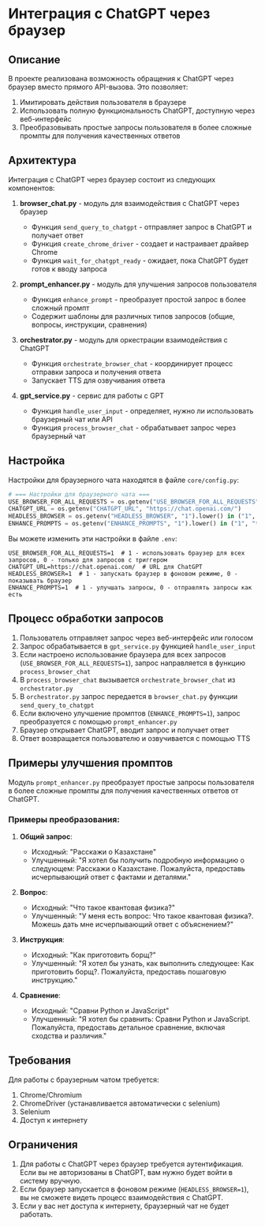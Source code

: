 # Интеграция с ChatGPT через браузер

## Описание

В проекте реализована возможность обращения к ChatGPT через браузер вместо прямого API-вызова. Это позволяет:

1. Имитировать действия пользователя в браузере
2. Использовать полную функциональность ChatGPT, доступную через веб-интерфейс
3. Преобразовывать простые запросы пользователя в более сложные промпты для получения качественных ответов

## Архитектура

Интеграция с ChatGPT через браузер состоит из следующих компонентов:

1. **browser_chat.py** - модуль для взаимодействия с ChatGPT через браузер
   - Функция `send_query_to_chatgpt` - отправляет запрос в ChatGPT и получает ответ
   - Функция `create_chrome_driver` - создает и настраивает драйвер Chrome
   - Функция `wait_for_chatgpt_ready` - ожидает, пока ChatGPT будет готов к вводу запроса

2. **prompt_enhancer.py** - модуль для улучшения запросов пользователя
   - Функция `enhance_prompt` - преобразует простой запрос в более сложный промпт
   - Содержит шаблоны для различных типов запросов (общие, вопросы, инструкции, сравнения)

3. **orchestrator.py** - модуль для оркестрации взаимодействия с ChatGPT
   - Функция `orchestrate_browser_chat` - координирует процесс отправки запроса и получения ответа
   - Запускает TTS для озвучивания ответа

4. **gpt_service.py** - сервис для работы с GPT
   - Функция `handle_user_input` - определяет, нужно ли использовать браузерный чат или API
   - Функция `process_browser_chat` - обрабатывает запрос через браузерный чат

## Настройка

Настройки для браузерного чата находятся в файле `core/config.py`:

```python
# === Настройки для браузерного чата ===
USE_BROWSER_FOR_ALL_REQUESTS = os.getenv("USE_BROWSER_FOR_ALL_REQUESTS", "1").lower() in ("1", "true", "yes")
CHATGPT_URL = os.getenv("CHATGPT_URL", "https://chat.openai.com/")
HEADLESS_BROWSER = os.getenv("HEADLESS_BROWSER", "1").lower() in ("1", "true", "yes")
ENHANCE_PROMPTS = os.getenv("ENHANCE_PROMPTS", "1").lower() in ("1", "true", "yes")
```

Вы можете изменить эти настройки в файле `.env`:

```
USE_BROWSER_FOR_ALL_REQUESTS=1  # 1 - использовать браузер для всех запросов, 0 - только для запросов с триггером
CHATGPT_URL=https://chat.openai.com/  # URL для ChatGPT
HEADLESS_BROWSER=1  # 1 - запускать браузер в фоновом режиме, 0 - показывать браузер
ENHANCE_PROMPTS=1  # 1 - улучшать запросы, 0 - отправлять запросы как есть
```

## Процесс обработки запросов

1. Пользователь отправляет запрос через веб-интерфейс или голосом
2. Запрос обрабатывается в `gpt_service.py` функцией `handle_user_input`
3. Если настроено использование браузера для всех запросов (`USE_BROWSER_FOR_ALL_REQUESTS=1`), запрос направляется в функцию `process_browser_chat`
4. В `process_browser_chat` вызывается `orchestrate_browser_chat` из `orchestrator.py`
5. В `orchestrator.py` запрос передается в `browser_chat.py` функции `send_query_to_chatgpt`
6. Если включено улучшение промптов (`ENHANCE_PROMPTS=1`), запрос преобразуется с помощью `prompt_enhancer.py`
7. Браузер открывает ChatGPT, вводит запрос и получает ответ
8. Ответ возвращается пользователю и озвучивается с помощью TTS

## Примеры улучшения промптов

Модуль `prompt_enhancer.py` преобразует простые запросы пользователя в более сложные промпты для получения качественных ответов от ChatGPT.

### Примеры преобразования:

1. **Общий запрос**:
   - Исходный: "Расскажи о Казахстане"
   - Улучшенный: "Я хотел бы получить подробную информацию о следующем: Расскажи о Казахстане. Пожалуйста, предоставь исчерпывающий ответ с фактами и деталями."

2. **Вопрос**:
   - Исходный: "Что такое квантовая физика?"
   - Улучшенный: "У меня есть вопрос: Что такое квантовая физика?. Можешь дать мне исчерпывающий ответ с объяснением?"

3. **Инструкция**:
   - Исходный: "Как приготовить борщ?"
   - Улучшенный: "Я хотел бы узнать, как выполнить следующее: Как приготовить борщ?. Пожалуйста, предоставь пошаговую инструкцию."

4. **Сравнение**:
   - Исходный: "Сравни Python и JavaScript"
   - Улучшенный: "Я хотел бы сравнить: Сравни Python и JavaScript. Пожалуйста, предоставь детальное сравнение, включая сходства и различия."

## Требования

Для работы с браузерным чатом требуется:

1. Chrome/Chromium
2. ChromeDriver (устанавливается автоматически с selenium)
3. Selenium
4. Доступ к интернету

## Ограничения

1. Для работы с ChatGPT через браузер требуется аутентификация. Если вы не авторизованы в ChatGPT, вам нужно будет войти в систему вручную.
2. Если браузер запускается в фоновом режиме (`HEADLESS_BROWSER=1`), вы не сможете видеть процесс взаимодействия с ChatGPT.
3. Если у вас нет доступа к интернету, браузерный чат не будет работать.